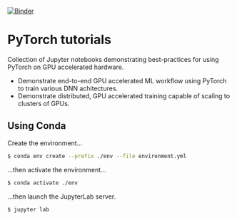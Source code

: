[![Binder](https://mybinder.org/badge_logo.svg)](https://mybinder.org/v2/gh/kaust-vislab/pytorch-tutorials/master?urlpath=lab)

# PyTorch tutorials

Collection of Jupyter notebooks demonstrating best-practices for using PyTorch on GPU accelerated hardware. 

* Demonstrate end-to-end GPU accelerated ML workflow using PyTorch to train various DNN achitectures.
* Demonstrate distributed, GPU accelerated training capable of scaling to clusters of GPUs.

## Using Conda

Create the environment...

```bash
$ conda env create --prefix ./env --file environment.yml
```

...then activate the environment...

```bash
$ conda activate ./env
```

...then launch the JupyterLab server.

```bash
$ jupyter lab
```
